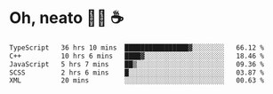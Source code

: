 # Oh, neato 🧑‍💻 ☕

<!--START_SECTION:waka-->

```txt
TypeScript   36 hrs 10 mins  ████████████████▓░░░░░░░░   66.12 %
C++          10 hrs 6 mins   ████▓░░░░░░░░░░░░░░░░░░░░   18.46 %
JavaScript   5 hrs 7 mins    ██▒░░░░░░░░░░░░░░░░░░░░░░   09.36 %
SCSS         2 hrs 6 mins    █░░░░░░░░░░░░░░░░░░░░░░░░   03.87 %
XML          20 mins         ░░░░░░░░░░░░░░░░░░░░░░░░░   00.63 %
```

<!--END_SECTION:waka-->
